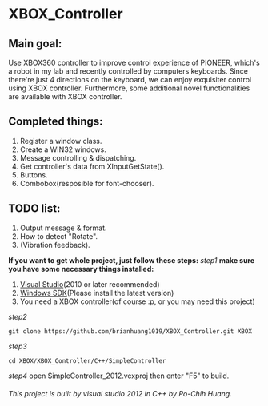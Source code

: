 # XBOX_Controller

## Main goal: 
  Use XBOX360 controller to improve control experience of PIONEER, which's a robot in my lab and recently controlled by           computers keyboards. Since there're just 4 directions on the keyboard, we can enjoy exquisiter control using XBOX               controller. Furthermore, some additional novel functionalities are available with XBOX controller.

## Completed things:
  1. Register a window class.
  2. Create a WIN32 windows.
  3. Message controlling & dispatching.
  4. Get controller's data from XInputGetState().
  5. Buttons.
  6. Combobox(resposible for font-chooser).

## TODO list:
  1. Output message & format.
  2. How to detect "Rotate".
  3. (Vibration feedback).

**If you want to get whole project, just follow these steps:**
_step1_
__make sure you have some necessary things installed:__
  1. [Visual Studio](https://www.visualstudio.com/en-us/downloads/visual-studio-2015-downloads-vs)(2010 or later recommended)
  2. [Windows SDK](https://www.microsoft.com/en-us/download/details.aspx?id=8279)(Please install the latest version)
  3. You need a XBOX controller(of course :p, or you may need this project)

_step2_
```git
git clone https://github.com/brianhuang1019/XBOX_Controller.git XBOX
```
_step3_
```
cd XBOX/XBOX_Controller/C++/SimpleController
```
_step4_
open SimpleController_2012.vcxproj then enter "F5" to build.
  
  
###### This project is built by visual studio 2012 in C++ by Po-Chih Huang.
